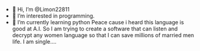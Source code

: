 - 👋 Hi, I’m @Limon22811
- 👀 I’m interested in programming.
- 🌱 I’m currently learning python
Peace cause i heard this language is good at A.I. So I am trying to create a software that can listen and decrypt any women language so that I can save millions of married men life.
I am single....
